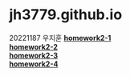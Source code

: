 # jh3779.github.io
20221187 우지훈
[**homework2-1**](https://jh3779.github.io/homework2-1.html)   
[**homework2-2**](https://jh3779.github.io/homework2-2.html)   
[**homework2-3**](https://jh3779.github.io/homework2-3.html)   
[**homework2-4**](https://jh3779.github.io/homework2-4.html)   
